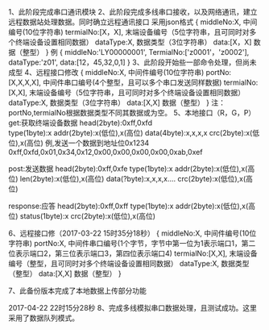 1、此阶段完成串口通讯模块
2、此阶段完成多线串口接收，以及网络通讯，建立远程数据站处理数据。同时确立远程通讯接口
采用json格式
{
	middleNo:X,			中间编号(10位字符串)
	termialNo:[X，X],	末端设备编号（5位字符串，且可同时对多个终端设备设置相同数据）
	dataType:X,			数据类型（3位字符串）
	data:[X，X]			数据（整型）
}
例
{
	middleNo:'LY00000001',
	TermialNo:['z0001'，'z0002'],
	dataType:'z01',
	data:[12，45,32,0,1]
}
3、此阶段开始些一部命令处理，但尚未成型
4、远程接口修改
{
	middleNo:X,			中间件编号(10位字符串)
	portNo:[X,X,X,X],	中间件串口编号(4个整型，且可以多个串口发送同样数据)
	termialNo:[X,X],	末端设备编号（5位字符串，且可同时对多个终端设备设置相同数据）
	dataType:X,			数据类型（3位字符串）
	data:[X,X]			数据（整型）
}
注：portNo,termialNo根据数据类型不同其数据或为空。
5、本地接口（R，G，P）
get:获取终端设备数据
head(2byte):0xff,0xfd	
type(1byte):x
addr(2byte):x(低位),x(高位)
data(4byte):x,x,x,x	
crc(2byte):x(低位),x(高位)
例,发送一个数据到地址位0x1234
0xff,0xfd,0x01,0x34,0x12,0x00,0x00,0x00,0x00,0xab,0xef

post:发送数据
head(2byte):0xff,0xfe
type(1byte):x
addr(2byte):x(低位),x(高位)
len(2byte):x(低位),x(高位)
data(?byte):x,x,x,x....
crc(2byte):x(低位),x(高位)

response:应答
head(2byte):0xff,0xff
type(1byte):x
addr(2byte):x(低位),x(高位)
status(1byte):x
crc(2byte):x(低位),x(高位)

6、远程接口修（2017-03-22 15时35分18秒）
{
	middleNo:X,			中间件编号(10位字符串)
	portNo:X,			中间件串口编号(1个字节，字节中第一位为1表示端口1，第二位表示端口2，第三位表示端口3，第四位表示端口4)
	termialNo:[X,X],	末端设备编号（整型，且可同时对多个终端设备设置相同数据）
	dataType:X,			数据类型（整型）
	data:[X,X]			数据（整型）
}

7、此备份版本完成了本地数据上传部分功能

2017-04-22 22时15分28秒
8、完成多线模拟串口数据处理，且测试成功。这里采用了数据队列模式。









